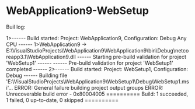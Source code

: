 # WebApplication9-WebSetup

Buil log:

1>------ Build started: Project: WebApplication9, Configuration: Debug Any CPU ------
1>WebApplication9 -> E:\VisualStudioProjects\WebApplication9\WebApplication9\bin\Debug\netcoreapp3.1\WebApplication9.dll
------ Starting pre-build validation for project 'WebSetup1' ------ 
------ Pre-build validation for project 'WebSetup1' completed ------
2>------ Build started: Project: WebSetup1, Configuration: Debug ------
Building file 'E:\VisualStudioProjects\WebApplication9\WebSetup1\Debug\WebSetup1.msi'...
ERROR: General failure building project output groups
ERROR: Unrecoverable build error - 0x80004005
========== Build: 1 succeeded, 1 failed, 0 up-to-date, 0 skipped ==========
